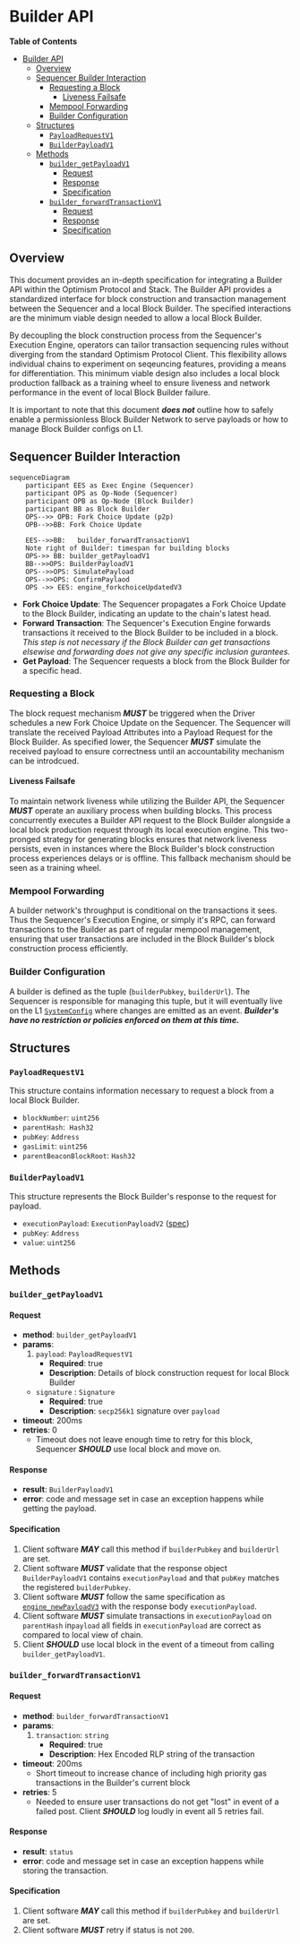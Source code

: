 # Builder API
<!-- START doctoc generated TOC please keep comment here to allow auto update -->
<!-- DON'T EDIT THIS SECTION, INSTEAD RE-RUN doctoc TO UPDATE -->
**Table of Contents**

- [Builder API](#builder-api)
  - [Overview](#overview)
  - [Sequencer Builder Interaction](#sequencer-builder-interaction)
    - [Requesting a Block](#requesting-a-block)
      - [Liveness Failsafe](#liveness-failsafe)
    - [Mempool Forwarding](#mempool-forwarding)
    - [Builder Configuration](#builder-configuration)
  - [Structures](#structures)
    - [`PayloadRequestV1`](#payloadrequestv1)
    - [`BuilderPayloadV1`](#builderpayloadv1)
  - [Methods](#methods)
    - [`builder_getPayloadV1`](#builder_getpayloadv1)
      - [Request](#request)
      - [Response](#response)
      - [Specification](#specification)
    - [`builder_forwardTransactionV1`](#builder_forwardtransactionv1)
      - [Request](#request-1)
      - [Response](#response-1)
      - [Specification](#specification-1)

<!-- END doctoc generated TOC please keep comment here to allow auto update -->

## Overview

This document provides an in-depth specification for integrating a Builder API within the Optimism Protocol and Stack. The Builder API provides a standardized interface for block construction and transaction management between the Sequencer and a local Block Builder. The specified interactions are the minimum viable design needed to allow a local Block Builder. 

By decoupling the block construction process from the Sequencer's Execution Engine, operators can tailor transaction sequencing rules without diverging from the standard Optimism Protocol Client. This flexibility allows individual chains to experiment on seqeuncing features, providing a means for differentiation. This minimum viable design also includes a local block production fallback as a training wheel to ensure liveness and network performance in the event of local Block Builder failure.

It is important to note that this document ***does not*** outline how to safely enable a permissionless Block Builder Network to serve payloads or how to manage Block Builder configs on L1.

## Sequencer Builder Interaction

```mermaid
sequenceDiagram
    participant EES as Exec Engine (Sequencer)
    participant OPS as Op-Node (Sequencer)
    participant OPB as Op-Node (Block Builder)
    participant BB as Block Builder
    OPS-->> OPB: Fork Choice Update (p2p)
    OPB-->>BB: Fork Choice Update
    
    EES-->>BB:   builder_forwardTransactionV1
    Note right of Builder: timespan for building blocks
    OPS->> BB: builder_getPayloadV1
    BB-->>OPS: BuilderPayloadV1
    OPS-->>OPS: SimulatePayload
    OPS-->>OPS: ConfirmPaylaod
    OPS ->> EES: engine_forkchoiceUpdatedV3

```

- **Fork Choice Update**: The Sequencer propagates a Fork Choice Update to the Block Builder, indicating an update to the chain's latest head.
- **Forward Transaction**: The Sequencer's Execution Engine forwards transactions it received to the Block Builder to be included in a block. *This step is not necessary if the Block Builder can get transactions elsewise and forwarding does not give any specific inclusion gurantees.*
- **Get Payload**: The Sequencer requests a block from the Block Builder for a specific head.

### Requesting a Block

The block request mechanism ***MUST*** be triggered when the Driver schedules a new Fork Choice Update on the Sequencer. The Sequencer will translate the received Payload Attributes into a Payload Request for the Block Builder. As specified lower, the Sequencer ***MUST*** simulate the received payload to ensure correctness until an accountability mechanism can be introdcued.

#### Liveness Failsafe

To maintain network liveness while utilizing the Builder API, the Sequencer ***MUST*** operate an auxiliary process when building blocks. This process concurrently executes a Builder API request to the Block Builder alongside a local block production request through its local execution engine. This two-pronged strategy for generating blocks ensures that network liveness persists, even in instances where the Block Builder's block construction process experiences delays or is offline. This fallback mechanism should be seen as a training wheel.

### Mempool Forwarding

A builder network's throughput is conditional on the transactions it sees. Thus the Sequencer's Execution Engine, or simply it's RPC, can forward transactions to the Builder as part of regular mempool management, ensuring that user transactions are included in the Block Builder's block construction process efficiently.

### Builder Configuration

A builder is defined as the tuple (`builderPubkey`, `builderUrl`). The Sequencer is responsible for managing this tuple, but it will eventually live on the L1 [`SystemConfig`](https://github.com/ethereum-optimism/specs/blob/main/specs/protocol/system_config.md) where changes are emitted as an event. ***Builder's have no restriction or policies enforced on them at this time.***

## Structures

### `PayloadRequestV1`

This structure contains information necessary to request a block from a local Block Builder.

- `blockNumber`: `uint256`
- `parentHash`:  `Hash32`
- `pubKey`: `Address`
- `gasLimit`: `uint256`
- `parentBeaconBlockRoot`: `Hash32`

### `BuilderPayloadV1`

This structure represents the Block Builder's response to the request for payload.

- `executionPayload`: `ExecutionPayloadV2` ([spec](https://github.com/ethereum/execution-apis/blob/584905270d8ad665718058060267061ecfd79ca5/src/engine/shanghai.md#executionpayloadv2))
- `pubKey`: `Address`
- `value`: `uint256`

## Methods

### `builder_getPayloadV1`

#### Request

- **method**: `builder_getPayloadV1`
- **params**:
    1. `payload`: `PayloadRequestV1`
        - **Required**: true
        - **Description**: Details of block construction request for local Block Builder
  - `signature` : `Signature`
    - **Required**: true
    - **Description**: `secp256k1` signature over `payload`
- **timeout**: 200ms
- **retries**: 0
  - Timeout does not leave enough time to retry for this block, Sequencer ***SHOULD*** use local block and move on.

#### Response

- **result**: `BuilderPayloadV1`
- **error**: code and message set in case an exception happens while getting the payload.

#### Specification

1. Client software ***MAY*** call this method if `builderPubkey` and `builderUrl` are set.
2. Client software ***MUST*** validate that the response object `BuilderPayloadV1` contains `executionPayload` and that `pubKey` matches the registered `builderPubkey`.
3. Client software ***MUST*** follow the same specification as [`engine_newPayloadV3`](https://github.com/ethereum/execution-apis/blob/main/src/engine/cancun.md#executionpayloadv3) with the response body `executionPayload`.
4. Client software ***MUST*** simulate transactions in `executionPayload` on `parentHash` in`payload` all fields in `executionPayload` are correct as compared to local view of chain.
5. Client ***SHOULD*** use local block in the event of a timeout from calling `builder_getPayloadV1`.

### `builder_forwardTransactionV1`

#### Request

- **method**: `builder_forwardTransactionV1`
- **params**:
    1. `transaction`: `string`
        - **Required**: true
        - **Description**: Hex Encoded RLP string of the transaction
- **timeout**: 200ms
  - Short timeout to increase chance of including high priority gas transactions in the Builder's current block
- **retries**: 5
  - Needed to ensure user transactions do not get "lost" in event of a failed post. Client ***SHOULD*** log loudly in event all 5 retries fail.

#### Response

- **result**: `status`
- **error**: code and message set in case an exception happens while storing the transaction.

#### Specification

1. Client software ***MAY*** call this method if `builderPubkey` and `builderUrl` are set.
2. Client software ***MUST*** retry if status is not `200`.